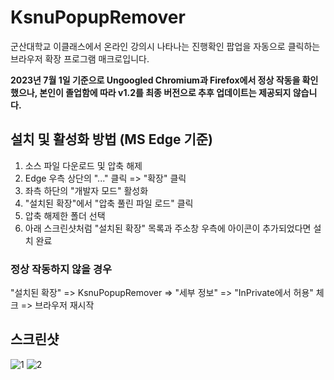 # KsnuPopupRemover

군산대학교 이클래스에서 온라인 강의시 나타나는 진행확인 팝업을 자동으로 클릭하는 브라우저 확장 프로그램 매크로입니다.

<b> 2023년 7월 1일 기준으로 Ungoogled Chromium과 Firefox에서 정상 작동을 확인했으나, 본인이 졸업함에 따라 v1.2를 최종 버전으로 추후 업데이트는 제공되지 않습니다. </b>

## 설치 및 활성화 방법 (MS Edge 기준)

1. 소스 파일 다운로드 및 압축 해제
2. Edge 우측 상단의 "..." 클릭 => "확장" 클릭
3. 좌측 하단의 "개발자 모드" 활성화
4. "설치된 확장"에서 "압축 풀린 파일 로드" 클릭
5. 압축 해제한 폴더 선택
6. 아래 스크린샷처럼 "설치된 확장" 목록과 주소창 우측에 아이콘이 추가되었다면 설치 완료

### 정상 작동하지 않을 경우
"설치된 확장" => KsnuPopupRemover => "세부 정보" => "InPrivate에서 허용" 체크 => 브라우저 재시작

## 스크린샷

![1](https://user-images.githubusercontent.com/75349747/131472983-3403cc72-8c68-47ca-892f-34463f015f65.PNG)
![2](https://user-images.githubusercontent.com/75349747/138016726-bbedb7dc-02ea-4384-b3f3-40fd27142f3c.png)
